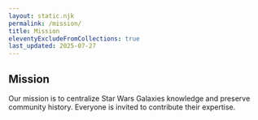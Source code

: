 ```yaml
---
layout: static.njk
permalink: /mission/
title: Mission
eleventyExcludeFromCollections: true
last_updated: 2025-07-27
---
```


## Mission

Our mission is to centralize Star Wars Galaxies knowledge and preserve community history. Everyone is invited to contribute their expertise.
